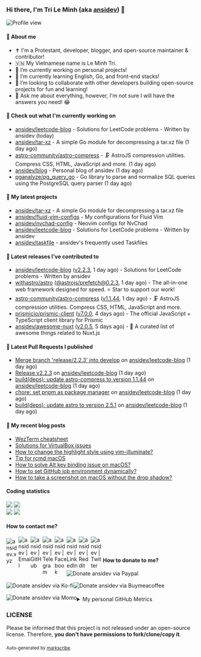 ### Hi there, I'm Tri Le Minh (aka [ansidev][website]) 👋

<img src="https://komarev.com/ghpvc/?username=ansidev" alt="Profile view" />

#### 📕 About me

- ✝️ I'm a Protestant, developer, blogger, and open-source maintainer & contributor!
- 🇻🇳 My Vietnamese name is Le Minh Tri.
- 🔭 I’m currently working on personal projects!
- 🌱 I’m currently learning English, Go, and front-end stacks!
- 👯 I’m looking to collaborate with other developers building open-source projects for fun and learning!
- 💬 Ask me about everything, however, I'm not sure I will have the answers you need! 😂

#### 👷 Check out what I'm currently working on

- [ansidev/leetcode-blog](https://github.com/ansidev/leetcode-blog) - Solutions for LeetCode problems - Written by ansidev (today)
- [ansidev/tar-xz](https://github.com/ansidev/tar-xz) - A simple Go module for decompressing a tar.xz file (1 day ago)
- [astro-community/astro-compress](https://github.com/astro-community/astro-compress) - 🗜️ AstroJS compression utilities. Compress CSS, HTML, JavaScript and more. (1 day ago)
- [ansidev/blog](https://github.com/ansidev/blog) - Personal blog of ansidev (1 day ago)
- [pganalyze/pg_query_go](https://github.com/pganalyze/pg_query_go) - Go library to parse and normalize SQL queries using the PostgreSQL query parser (1 day ago)

#### 🌱 My latest projects

- [ansidev/tar-xz](https://github.com/ansidev/tar-xz) - A simple Go module for decompressing a tar.xz file
- [ansidev/fluid-vim-configs](https://github.com/ansidev/fluid-vim-configs) - My configurations for Fluid Vim
- [ansidev/nvchad-config](https://github.com/ansidev/nvchad-config) - Neovim configs for NvChad
- [ansidev/leetcode-blog](https://github.com/ansidev/leetcode-blog) - Solutions for LeetCode problems - Written by ansidev
- [ansidev/taskfile](https://github.com/ansidev/taskfile) - ansidev's frequently used Taskfiles

#### 🔭 Latest releases I've contributed to

- [ansidev/leetcode-blog](https://github.com/ansidev/leetcode-blog) ([v2.2.3](https://github.com/ansidev/leetcode-blog/releases/tag/v2.2.3), 1 day ago) - Solutions for LeetCode problems - Written by ansidev
- [withastro/astro](https://github.com/withastro/astro) ([@astrojs/prefetch@0.2.3](https://github.com/withastro/astro/releases/tag/%40astrojs/prefetch%400.2.3), 1 day ago) - The all-in-one web framework designed for speed. ⭐️ Star to support our work!
- [astro-community/astro-compress](https://github.com/astro-community/astro-compress) ([v1.1.44](https://github.com/astro-community/astro-compress/releases/tag/v1.1.44), 1 day ago) - 🗜️ AstroJS compression utilities. Compress CSS, HTML, JavaScript and more.
- [prismicio/prismic-client](https://github.com/prismicio/prismic-client) ([v7.0.0](https://github.com/prismicio/prismic-client/releases/tag/v7.0.0), 4 days ago) - The official JavaScript + TypeScript client library for Prismic
- [ansidev/awesome-nuxt](https://github.com/ansidev/awesome-nuxt) ([v2.0.5](https://github.com/ansidev/awesome-nuxt/releases/tag/v2.0.5), 5 days ago) - 🎉 A curated list of awesome things related to Nuxt.js

#### 🔨 Latest Pull Requests I published

- [Merge branch 'release/2.2.3' into develop](https://github.com/ansidev/leetcode-blog/pull/100) on [ansidev/leetcode-blog](https://github.com/ansidev/leetcode-blog) (1 day ago)
- [Release v2.2.3](https://github.com/ansidev/leetcode-blog/pull/99) on [ansidev/leetcode-blog](https://github.com/ansidev/leetcode-blog) (1 day ago)
- [build(deps): update astro-compress to version 1.1.44](https://github.com/ansidev/leetcode-blog/pull/98) on [ansidev/leetcode-blog](https://github.com/ansidev/leetcode-blog) (1 day ago)
- [chore: set pnpm as package manager](https://github.com/ansidev/leetcode-blog/pull/97) on [ansidev/leetcode-blog](https://github.com/ansidev/leetcode-blog) (1 day ago)
- [build(deps): update astro to version 2.5.1](https://github.com/ansidev/leetcode-blog/pull/96) on [ansidev/leetcode-blog](https://github.com/ansidev/leetcode-blog) (1 day ago)

#### 📜 My recent blog posts

<!-- BLOG-POST-LIST:START -->
- [WezTerm cheatsheet](https://ansidev.xyz/posts/2023-05-18-wezterm-cheatsheet)
- [Solutions for VirtualBox issues](https://ansidev.xyz/posts/2023-05-13-solutions-for-virtualbox-issues)
- [How to change the highlight style using vim-illuminate?](https://ansidev.xyz/posts/2023-04-25-how-to-change-the-highlight-style-using-vim-illuminate)
- [Tip for rcmd macOS](https://ansidev.xyz/posts/2023-04-18-tip-for-rcmd-macos)
- [How to solve Alt key binding issue on macOS?](https://ansidev.xyz/posts/2023-04-16-how-to-solve-alt-key-binding-issue-on-macos)
- [How to set GitHub job environment dynamically?](https://ansidev.xyz/posts/2023-02-28-how-to-set-github-job-environment-dynamically)
- [How to take a screenshot on macOS without the drop shadow?](https://ansidev.xyz/posts/2023-02-17-how-to-take-a-screenshot-on-macos-without-the-drop-shadow)
<!-- BLOG-POST-LIST:END -->

#### Coding statistics

<img
  src="https://github-profile-summary-cards.vercel.app/api/cards/stats?username=ansidev&theme=github_dark"
  style="display: inline; width: 320px;"
/>
<img
  src="https://github-profile-summary-cards.vercel.app/api/cards/productive-time?username=ansidev&theme=github_dark&utcOffset=7"
  style="display: inline; width: 320px;"
/>
<br />
<img
  src="https://github-profile-summary-cards.vercel.app/api/cards/repos-per-language?username=ansidev&theme=github_dark"
  style="display: inline; width: 320px;"
/>
<img
  src="https://github-profile-summary-cards.vercel.app/api/cards/most-commit-language?username=ansidev&theme=github_dark"
  style="display: inline; width: 320px;"
/>

#### How to contact me?

[<img align="left" width="32px" src="https://ansidev.xyz/pwa-192x192.png"                alt="ansidev.xyz" style="padding-top: 4px;" />][website]
<a href="mailto:ansidev@gmail.com">
 <img align="left" width="32px" src="https://img.icons8.com/fluency/32/gmail-new.png"    alt="ansidev | Email" />
</a>
[<img align="left" width="32px" src="https://img.icons8.com/fluency/32/github.png"       alt="ansidev | GitHub" />][github]
[<img align="left" width="32px" src="https://img.icons8.com/fluency/32/telegram-app.svg" alt="ansidev | Telegram" />][telegram]
[<img align="left" width="32px" src="https://img.icons8.com/fluency/32/facebook.svg"     alt="ansidev | Facebook" />][facebook]
[<img align="left" width="32px" src="https://img.icons8.com/fluency/32/linkedin.svg"     alt="ansidev | LinkedIn" />][linkedin]
[<img align="left" width="32px" src="https://img.icons8.com/fluency/32/reddit.svg"       alt="ansidev | Reddit" />][reddit]
[<img align="left" width="32px" src="https://img.icons8.com/fluency/32/twitter.svg"      alt="ansidev | Twitter" />][twitter]

<br/>
<br/>

#### How to donate to me?

[<img align="left" height="32px" src="https://www.paypalobjects.com/paypal-ui/logos/svg/paypal-color.svg"  alt="Donate ansidev via Paypal" />][paypal]
[<img align="left" height="32px" src="https://storage.ko-fi.com/cdn/brandasset/kofi_bg_tag_white.png"      alt="Donate ansidev via  Ko-fi" />][kofi]
[<img align="left" height="32px" src="https://cdn.buymeacoffee.com/buttons/v2/default-yellow.png"          alt="Donate ansidev via Buymeacoffee" />][buymeacoffee]
[<img align="left" height="32px" src="https://ansidev.xyz/imgs/momo_icon_rectangle_pinkbg_RGB.png"         alt="Donate ansidev via Momo" />][momo]

<br/>
<br/>

[website]: https://ansidev.xyz/?utm_source=github&utm_medium=readme
[email]: ansidev@gmail.com
[github]: https://github.com/ansidev
[facebook]: https://facebook.com/leminhtri.py
[telegram]: https://t.me/ansidev
[twitter]: https://twitter.com/ansidev
[linkedin]: https://linkedin.com/in/tri-le-minh-1b05bb51/
[reddit]: https://reddit.com/u/ansidev
[paypal]: https://paypal.me/ansidev
[kofi]: https://ko-fi.com/ansidev
[buymeacoffee]: https://buymeacoffee.com/ansidev
[momo]: https://me.momo.vn/ansidev

<br/>
<br/>

<details>
  <summary>My personal GitHub Metrics</summary>
  <br/>
  <img src="./github_metrics_01.svg" />
  <img src="./github_metrics_02.svg" />
</details>

### LICENSE

Please be informed that this project is not released under an open-source license. Therefore, **you don't have permissions to fork/clone/copy it**.

<sub>Auto-generated by [markscribe](https://github.com/muesli/markscribe).</sub>
